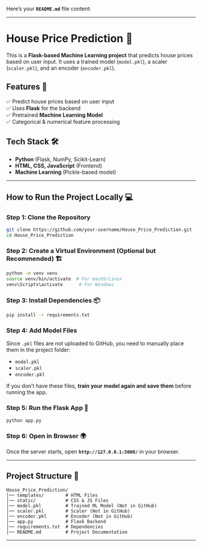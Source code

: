 Here’s your **`README.md`** file content:  

---

# **House Price Prediction 🏡**  

This is a **Flask-based Machine Learning project** that predicts house prices based on user input. It uses a trained model (`model.pkl`), a scaler (`scaler.pkl`), and an encoder (`encoder.pkl`).  

## **Features 🚀**  
✅ Predict house prices based on user input  
✅ Uses **Flask** for the backend  
✅ Pretrained **Machine Learning Model**  
✅ Categorical & numerical feature processing  

## **Tech Stack 🛠️**  
- **Python** (Flask, NumPy, Scikit-Learn)  
- **HTML, CSS, JavaScript** (Frontend)  
- **Machine Learning** (Pickle-based model)  

---

## **How to Run the Project Locally 💻**  

### **Step 1: Clone the Repository**  
```bash
git clone https://github.com/your-username/House_Price_Prediction.git
cd House_Price_Prediction
```

### **Step 2: Create a Virtual Environment (Optional but Recommended) 🏗️**  
```bash
python -m venv venv  
source venv/bin/activate  # For macOS/Linux  
venv\Scripts\activate      # For Windows  
```

### **Step 3: Install Dependencies 📦**  
```bash
pip install -r requirements.txt
```

### **Step 4: Add Model Files**  
Since `.pkl` files are not uploaded to GitHub, you need to manually place them in the project folder:  
- `model.pkl`
- `scaler.pkl`
- `encoder.pkl`  

If you don’t have these files, **train your model again and save them** before running the app.

### **Step 5: Run the Flask App 🚀**  
```bash
python app.py
```

### **Step 6: Open in Browser 🌍**  
Once the server starts, open **`http://127.0.0.1:5000/`** in your browser.

---

## **Project Structure 📂**  
```
House_Price_Prediction/
│── templates/        # HTML Files
│── static/           # CSS & JS Files
│── model.pkl         # Trained ML Model (Not in GitHub)
│── scaler.pkl        # Scaler (Not in GitHub)
│── encoder.pkl       # Encoder (Not in GitHub)
│── app.py            # Flask Backend
│── requirements.txt  # Dependencies
│── README.md         # Project Documentation
```

---
